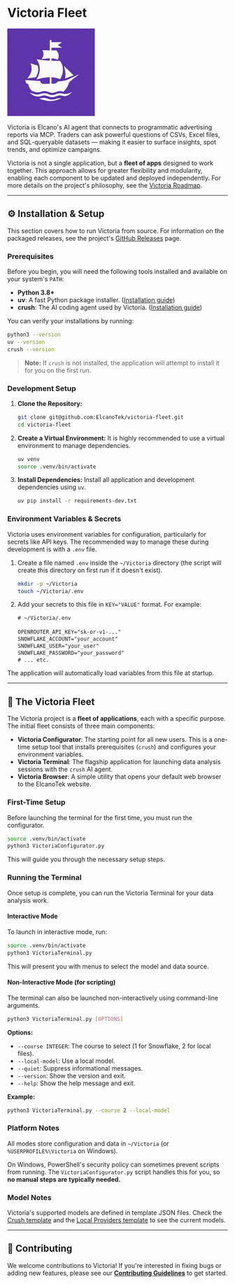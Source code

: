 # Victoria Fleet

<img src="assets/Victoria.png" alt="Victoria Icon" width="200" />

Victoria is Elcano's AI agent that connects to programmatic advertising reports via MCP. Traders can ask powerful questions of CSVs, Excel files, and SQL-queryable datasets — making it easier to surface insights, spot trends, and optimize campaigns.

Victoria is not a single application, but a **fleet of apps** designed to work together. This approach allows for greater flexibility and modularity, enabling each component to be updated and deployed independently. For more details on the project's philosophy, see the [Victoria Roadmap](docs/ROADMAP.md).

---

## ⚙️ Installation & Setup

This section covers how to run Victoria from source. For information on the packaged releases, see the project's [GitHub Releases](https://github.com/ElcanoTek/victoria-fleet/releases) page.

### Prerequisites

Before you begin, you will need the following tools installed and available on your system's `PATH`:

*   **Python 3.8+**
*   **uv**: A fast Python package installer. ([Installation guide](https://docs.astral.sh/uv/getting-started/installation/))
*   **crush**: The AI coding agent used by Victoria. ([Installation guide](https://github.com/charmbracelet/crush))

You can verify your installations by running:
```bash
python3 --version
uv --version
crush --version
```
> **Note:** If `crush` is not installed, the application will attempt to install it for you on the first run.

### Development Setup

1.  **Clone the Repository:**
    ```bash
    git clone git@github.com:ElcanoTek/victoria-fleet.git
    cd victoria-fleet
    ```

2.  **Create a Virtual Environment:**
    It is highly recommended to use a virtual environment to manage dependencies.
    ```bash
    uv venv
    source .venv/bin/activate
    ```

3.  **Install Dependencies:**
    Install all application and development dependencies using `uv`.
    ```bash
    uv pip install -r requirements-dev.txt
    ```

### Environment Variables & Secrets

Victoria uses environment variables for configuration, particularly for secrets like API keys. The recommended way to manage these during development is with a `.env` file.

1.  Create a file named `.env` inside the `~/Victoria` directory (the script will create this directory on first run if it doesn't exist).
    ```bash
    mkdir -p ~/Victoria
    touch ~/Victoria/.env
    ```

2.  Add your secrets to this file in `KEY="VALUE"` format. For example:
    ```
    # ~/Victoria/.env

    OPENROUTER_API_KEY="sk-or-v1-..."
    SNOWFLAKE_ACCOUNT="your_account"
    SNOWFLAKE_USER="your_user"
    SNOWFLAKE_PASSWORD="your_password"
    # ... etc.
    ```
The application will automatically load variables from this file at startup.

---

## 🚀 The Victoria Fleet

The Victoria project is a **fleet of applications**, each with a specific purpose. The initial fleet consists of three main components:

*   **Victoria Configurator**: The starting point for all new users. This is a one-time setup tool that installs prerequisites (`crush`) and configures your environment variables.
*   **Victoria Terminal**: The flagship application for launching data analysis sessions with the `crush` AI agent.
*   **Victoria Browser**: A simple utility that opens your default web browser to the ElcanoTek website.

### First-Time Setup

Before launching the terminal for the first time, you must run the configurator.

```bash
source .venv/bin/activate
python3 VictoriaConfigurator.py
```
This will guide you through the necessary setup steps.

### Running the Terminal

Once setup is complete, you can run the Victoria Terminal for your data analysis work.

#### Interactive Mode

To launch in interactive mode, run:
```bash
source .venv/bin/activate
python3 VictoriaTerminal.py
```
This will present you with menus to select the model and data source.

#### Non-Interactive Mode (for scripting)

The terminal can also be launched non-interactively using command-line arguments.

```bash
python3 VictoriaTerminal.py [OPTIONS]
```

**Options:**

*   `--course INTEGER`: The course to select (1 for Snowflake, 2 for local files).
*   `--local-model`: Use a local model.
*   `--quiet`: Suppress informational messages.
*   `--version`: Show the version and exit.
*   `--help`: Show the help message and exit.

**Example:**

```bash
python3 VictoriaTerminal.py --course 2 --local-model
```

### Platform Notes

All modes store configuration and data in `~/Victoria` (or `%USERPROFILE%\Victoria` on Windows).

On Windows, PowerShell's security policy can sometimes prevent scripts from running. The `VictoriaConfigurator.py` script handles this for you, so **no manual steps are typically needed.**

### Model Notes

Victoria's supported models are defined in template JSON files. Check the [Crush template](configs/crush/crush.template.json) and the [Local Providers template](configs/crush/local.providers.json) to see the current models.

---
## 🤝 Contributing

We welcome contributions to Victoria! If you're interested in fixing bugs or adding new features, please see our [**Contributing Guidelines**](CONTRIBUTING.md) to get started.
